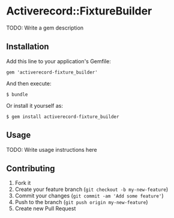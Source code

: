 # Activerecord::FixtureBuilder

TODO: Write a gem description

## Installation

Add this line to your application's Gemfile:

    gem 'activerecord-fixture_builder'

And then execute:

    $ bundle

Or install it yourself as:

    $ gem install activerecord-fixture_builder

## Usage

TODO: Write usage instructions here

## Contributing

1. Fork it
2. Create your feature branch (`git checkout -b my-new-feature`)
3. Commit your changes (`git commit -am 'Add some feature'`)
4. Push to the branch (`git push origin my-new-feature`)
5. Create new Pull Request
